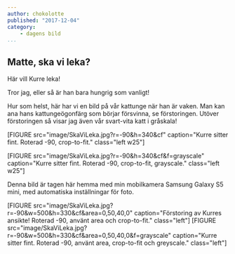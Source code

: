 ```yaml
---
author: chokolotte
published: "2017-12-04"
category:
    - dagens bild
...
```


Matte, ska vi leka?
----------------

Här vill Kurre leka!

Tror jag, eller så är han bara hungrig som vanligt!

Hur som helst, här har vi en bild på vår kattunge när han är vaken. Man kan ana hans kattungeögonfärg som börjar försvinna, se förstoringen.
Utöver förstoringen så visar jag även vår svart-vita katt i gråskala!

[FIGURE src="image/SkaViLeka.jpg?r=-90&h=340&cf" caption="Kurre sitter fint. Roterad -90, crop-to-fit." class="left w25"]
<!--more-->
[FIGURE src="image/SkaViLeka.jpg?r=-90&h=340&cf&f=grayscale" caption="Kurre sitter fint. Roterad -90, crop-to-fit, grayscale." class="left w25"]


<div class="nyttStycke">

Denna bild är tagen här hemma med min mobilkamera Samsung Galaxy S5 mini, med automatiska inställningar för foto.

</div>

[FIGURE src="image/SkaViLeka.jpg?r=-90&w=500&h=330&cf&area=0,50,40,0" caption="Förstoring av Kurres ansikte! Roterad -90, använt area och crop-to-fit." class="left"]
[FIGURE src="image/SkaViLeka.jpg?r=-90&w=500&h=330&cf&area=0,50,40,0&f=grayscale" caption="Kurre sitter fint. Roterad -90, använt area, crop-to-fit och greyscale." class="left"]

